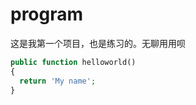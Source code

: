 program
=======

这是我第一个项目，也是练习的。无聊用用呗
```php
public function helloworld()
{
  return 'My name';
}
```
